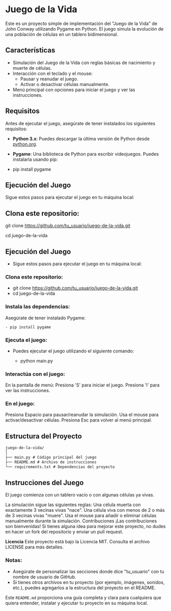 # Juego de la Vida

Este es un proyecto simple de implementación del "Juego de la Vida" de John Conway utilizando Pygame en Python. El juego simula la evolución de una población de células en un tablero bidimensional.

## Características

- Simulación del Juego de la Vida con reglas básicas de nacimiento y muerte de células.
- Interacción con el teclado y el mouse:
  - Pausar y reanudar el juego.
  - Activar o desactivar células manualmente.
- Menú principal con opciones para iniciar el juego y ver las instrucciones.

## Requisitos

Antes de ejecutar el juego, asegúrate de tener instalados los siguientes requisitos:

- **Python 3.x**: Puedes descargar la última versión de Python desde [python.org](https://www.python.org/downloads/).
- **Pygame**: Una biblioteca de Python para escribir videojuegos. Puedes instalarla usando pip:

- pip install pygame

## Ejecución del Juego

Sigue estos pasos para ejecutar el juego en tu máquina local:

## Clona este repositorio:

git clone https://github.com/tu_usuario/juego-de-la-vida.git

cd juego-de-la-vida

## Ejecución del Juego

- Sigue estos pasos para ejecutar el juego en tu máquina local:

### Clona este repositorio:

- git clone https://github.com/tu_usuario/juego-de-la-vida.git
- cd juego-de-la-vida

### Instala las dependencias:

Asegúrate de tener instalado Pygame:

    - pip install pygame

### Ejecuta el juego:

- Puedes ejecutar el juego utilizando el siguiente comando:

  - python main.py

### Interactúa con el juego:

En la pantalla de menú:
Presiona 'S' para iniciar el juego.
Presiona 'I' para ver las instrucciones.

### En el juego:

Presiona Espacio para pausar/reanudar la simulación.
Usa el mouse para activar/desactivar células.
Presiona Esc para volver al menú principal.

## Estructura del Proyecto

```markdown
juego-de-la-vida/
│
├── main.py # Código principal del juego
├── README.md # Archivo de instrucciones
└── requirements.txt # Dependencias del proyecto
```

## Instrucciones del Juego

El juego comienza con un tablero vacío o con algunas células ya vivas.

La simulación sigue las siguientes reglas:
Una célula muerta con exactamente 3 vecinas vivas "nace".
Una célula viva con menos de 2 o más de 3 vecinas vivas "muere".
Usa el mouse para añadir o eliminar células manualmente durante la simulación.
Contribuciones
¡Las contribuciones son bienvenidas! Si tienes alguna idea para mejorar este proyecto, no dudes en hacer un fork del repositorio y enviar un pull request.

**Licencia**
Este proyecto está bajo la Licencia MIT. Consulta el archivo LICENSE para más detalles.

### Notas:

- Asegúrate de personalizar las secciones donde dice "tu_usuario" con tu nombre de usuario de GitHub.
- Si tienes otros archivos en tu proyecto (por ejemplo, imágenes, sonidos, etc.), puedes agregarlos a la estructura del proyecto en el README.

Este `README.md` proporciona una guía completa y clara para cualquiera que quiera entender, instalar y ejecutar tu proyecto en su máquina local.
